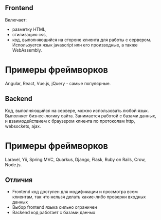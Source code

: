## Frontend
Включает: 
* разметку HTML, 
* стилизацию css, 
* код, выполняющийся на стороне клиента для работы с сервером. Используется язык javascript или его производные, а также WebAssembly.
# Примеры фреймворков
Angular, React, Vue.js, jQuery - самые популярные.

## Backend
Код, выполняющийся на сервере, можно использовать любой язык.
Выполняет бизнес-логику сайта.
Занимается работой с базами данных, и взаимодействием с браузером клиента
по протоколам http, websockets, ajax.
# Примеры фреймворков
Laravel, Yii, Spring MVC, Quarkus, Django, Flask, Ruby on Rails, Crow, Node.js.

## Отличия
* Frontend код доступен для модификации и просмотра всем клиентам, так что нельзя делать какие-либо проверки входных данных
* Выбор frontend языка сильно ограничен
* Backend код работает с базами данных

